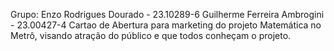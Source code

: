 Grupo:
Enzo Rodrigues Dourado - 23.10289-6 
Guilherme Ferreira Ambrogini - 23.00427-4
Cartao de Abertura para marketing do projeto Matemática no Metrô, visando atração do público e que todos conheçam o projeto.              
